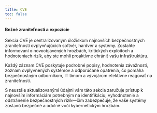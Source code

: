```yaml
---
title: CVE
toc: false
---
```


#### Bežné zraniteľnosti a expozície

Sekcia CVE je centralizovaným úložiskom najnovších bezpečnostných zraniteľností ovplyvňujúcich softvér, hardvér a systémy. Zostaňte informovaní o novoobjavených hrozbách, kritických exploitoch a hodnoteniach rizík, aby ste mohli proaktívne chrániť vašu infraštruktúru.

Každý záznam CVE poskytuje podrobné popisy, hodnotenia závažnosti, zoznam ovplyvnených systémov a odporúčané opatrenia, čo pomáha bezpečnostným odborníkom, IT tímom a vývojárom efektívne reagovať na zraniteľnosti.

S neustále aktualizovanými údajmi vám táto sekcia zaručuje prístup k najnovším informáciám potrebným na identifikáciu, vyhodnotenie a odstránenie bezpečnostných rizík—čím zabezpečuje, že vaše systémy zostanú bezpečné a odolné voči kybernetickým hrozbám.

